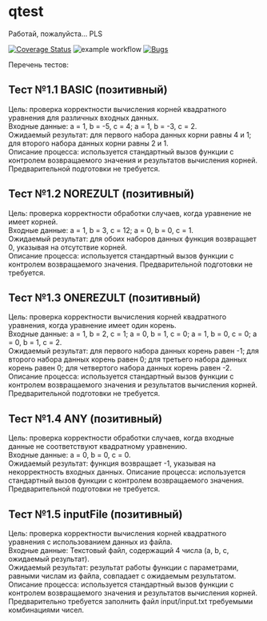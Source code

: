 # qtest
Работай, пожалуйста...
PLS

[![Coverage Status](https://coveralls.io/repos/github/danelloptz/qtest/badge.png?branch=main)](https://coveralls.io/github/danelloptz/qtest?branch=main)
![example workflow](https://github.com/danelloptz/qtest/actions/workflows/makefile.yml/badge.svg)
[![Bugs](https://sonarcloud.io/api/project_badges/measure?project=reza-team_tasks&metric=bugs)](https://sonarcloud.io/summary/new_code?id=reza-team_tasks)        

Перечень тестов:       
## Тест №1.1 BASIC (позитивный)       
Цель: проверка корректности вычисления корней квадратного уравнения для различных входных данных.         
Входные данные: a = 1, b = -5, c = 4; a = 1, b = -3, c = 2.          
Ожидаемый результат: для первого набора данных корни равны 4 и 1; для второго набора данных корни равны 2 и 1.          
Описание процесса: используется стандартный вызов функции с контролем возвращаемого значения и результатов вычисления корней. Предварительной подготовки не требуется.         

## Тест №1.2 NOREZULT (позитивный)          
Цель: проверка корректности обработки случаев, когда уравнение не имеет корней.          
Входные данные: a = 1, b = 3, c = 12; a = 0, b = 0, c = 1.          
Ожидаемый результат: для обоих наборов данных функция возвращает 0, указывая на отсутствие корней.          
Описание процесса: используется стандартный вызов функции с контролем возвращаемого значения. Предварительной подготовки не требуется.         

## Тест №1.3 ONEREZULT (позитивный)          
Цель: проверка корректности вычисления корней квадратного уравнения, когда уравнение имеет один корень.          
Входные данные: a = 1, b = 2, c = 1; a = 0, b = 1, c = 0; a = 1, b = 0, c = 0; a = 0, b = 1, c = 2.          
Ожидаемый результат: для первого набора данных корень равен -1; для второго набора данных корень равен 0; для третьего набора данных корень равен 0; для четвертого набора данных корень равен -2.          
Описание процесса: используется стандартный вызов функции с контролем возвращаемого значения и результатов вычисления корней. Предварительной подготовки не требуется.         

## Тест №1.4 ANY (позитивный)          
Цель: проверка корректности обработки случаев, когда входные данные не соответствуют квадратному уравнению.          
Входные данные: a = 0, b = 0, c = 0.          
Ожидаемый результат: функция возвращает -1, указывая на некорректность входных данных.
Описание процесса: используется стандартный вызов функции с контролем возвращаемого значения. Предварительной подготовки не требуется.         

## Тест №1.5 inputFile (позитивный)          
Цель: проверка корректности вычисления корней квадратного уравнения с использованием данных из файла.          
Входные данные: Текстовый файл, содержащий 4 числа (a, b, c, ожидаемый результат).          
Ожидаемый результат: результат работы функции с параметрами, равными числам из файла, совпадает с ожидаемым результатом.          
Описание процесса: используется стандартный вызов функции с контролем возвращаемого значения и результатов вычисления корней. Предварительно требуется заполнить файл input/input.txt требуемыми комбинациями чисел.         

